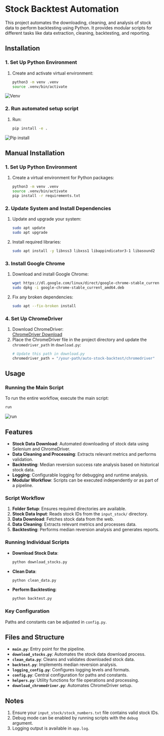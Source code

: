 

# Stock Backtest Automation

This project automates the downloading, cleaning, and analysis of stock data to perform backtesting using Python. It provides modular scripts for different tasks like data extraction, cleaning, backtesting, and reporting.

## Installation

### 1. Set Up Python Environment

1. Create and activate virtual environment:
   ```bash
   python3 -m venv .venv
   source .venv/bin/activate
   ```
![Venv](resources/venv.gif)
### 2. Run automated setup script

1. Run:
   ```bash
   pip install -e .
   ```
![Pip install](resources/pipinstall.gif)

## Manual Installation

### 1. Set Up Python Environment

1. Create a virtual environment for Python packages:
   ```bash
   python3 -m venv .venv
   source .venv/bin/activate
   pip install -r requirements.txt
   ```

### 2. Update System and Install Dependencies

1. Update and upgrade your system:
   ```bash
   sudo apt update
   sudo apt upgrade
   ```
2. Install required libraries:
   ```bash
   sudo apt install -y libnss3 libxss1 libappindicator3-1 libasound2
   ```

### 3. Install Google Chrome

1. Download and install Google Chrome:
   ```bash
   wget https://dl.google.com/linux/direct/google-chrome-stable_current_amd64.deb
   sudo dpkg -i google-chrome-stable_current_amd64.deb
   ```
2. Fix any broken dependencies:
   ```bash
   sudo apt --fix-broken install
   ```

### 4. Set Up ChromeDriver

1. Download ChromeDriver:  
   [ChromeDriver Download](https://googlechromelabs.github.io/chrome-for-testing/#stable)
2. Place the ChromeDriver file in the project directory and update the `chromedriver_path` in `download.py`:
   ```python
   # Update this path in download.py
   chromedriver_path = "/your-path/auto-stock-backtest/chromedriver"
   ```


## Usage

### Running the Main Script

To run the entire workflow, execute the main script:
   ```bash
   run
   ```
![run](resources/demo.gif)


## Features

- **Stock Data Download**: Automated downloading of stock data using Selenium and ChromeDriver.
- **Data Cleaning and Processing**: Extracts relevant metrics and performs validation.
- **Backtesting**: Median reversion success rate analysis based on historical stock data.
- **Logging**: Configurable logging for debugging and runtime analysis.
- **Modular Workflow**: Scripts can be executed independently or as part of a pipeline.


### Script Workflow

1. **Folder Setup**: Ensures required directories are available.
2. **Stock Data Input**: Reads stock IDs from the `input_stock/` directory.
3. **Data Download**: Fetches stock data from the web.
4. **Data Cleaning**: Extracts relevant metrics and processes data.
5. **Backtesting**: Performs median reversion analysis and generates reports.

### Running Individual Scripts

- **Download Stock Data**: 
   ```bash
   python download_stocks.py
   ```
- **Clean Data**:
   ```bash
   python clean_data.py
   ```
- **Perform Backtesting**:
   ```bash
   python backtest.py
   ```

### Key Configuration

Paths and constants can be adjusted in `config.py`.


## Files and Structure

- **`main.py`**: Entry point for the pipeline.
- **`download_stocks.py`**: Automates the stock data download process.
- **`clean_data.py`**: Cleans and validates downloaded stock data.
- **`backtest.py`**: Implements median reversion analysis.
- **`logging_config.py`**: Configures logging levels and formats.
- **`config.py`**: Central configuration for paths and constants.
- **`helpers.py`**: Utility functions for file operations and processing.
- **`download_chromedriver.py`**: Automates ChromeDriver setup.


## Notes

1. Ensure your `input_stock/stock_numbers.txt` file contains valid stock IDs.
2. Debug mode can be enabled by running scripts with the `debug` argument.
3. Logging output is available in `app.log`.

